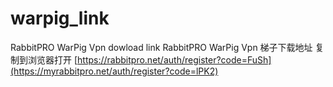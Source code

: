# warpig_link
RabbitPRO WarPig Vpn dowload link
RabbitPRO WarPig Vpn 梯子下载地址 复制到浏览器打开
[https://rabbitpro.net/auth/register?code=FuSh](https://myrabbitpro.net/auth/register?code=lPK2)
